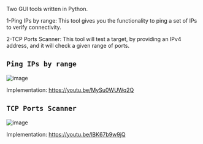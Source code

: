 Two GUI tools written in Python.

1-Ping IPs by range:
  This tool gives you the functionality to ping a set of IPs to verify connectivity.
  
2-TCP Ports Scanner:
  This tool will test a target, by providing an IPv4 address, and it will check a given range of ports.

## `Ping IPs by range`

![image](https://user-images.githubusercontent.com/49244752/121349051-c45de380-c931-11eb-8927-7ae8f76ca364.png)

Implementation: https://youtu.be/MySu0WUWq2Q

## `TCP Ports Scanner`

![image](https://user-images.githubusercontent.com/49244752/121349178-e192b200-c931-11eb-847d-145c80f9b0df.png)

Implementation: https://youtu.be/lBK67b9w9jQ
